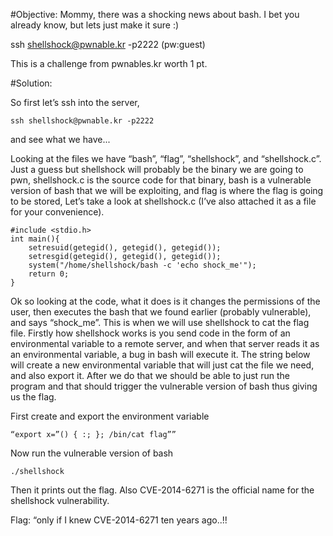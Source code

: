 #Objective:
Mommy, there was a shocking news about bash.
I bet you already know, but lets just make it sure :)


ssh shellshock@pwnable.kr -p2222 (pw:guest)

This is a challenge from pwnables.kr worth 1 pt.

#Solution:

So first let’s ssh into the server, 

```
ssh shellshock@pwnable.kr -p2222
```

and see what we have...

Looking at the files we have “bash”, “flag”, “shellshock”, and “shellshock.c”. Just a guess but shellshock will probably be the binary we are going to pwn, shellshock.c is the source code for that binary, bash is a vulnerable version of bash that we will be exploiting, and flag is where the flag is going to be stored, Let’s take a look at shellshock.c (I’ve also attached it as a file for your convenience).

```
#include <stdio.h>
int main(){
    setresuid(getegid(), getegid(), getegid());
    setresgid(getegid(), getegid(), getegid());
    system("/home/shellshock/bash -c 'echo shock_me'");
    return 0;
}
```

Ok so looking at the code, what it does is it changes the permissions of the user, then executes the bash that we found earlier (probably vulnerable), and says “shock_me”. This is when we will use shellshock to cat the flag file. Firstly how shellshock works is you send code in the form of an environmental variable to a remote server, and when that server reads it as an environmental variable, a bug in bash will execute it. The string below will create a new environmental variable that will just cat the file we need, and also export it. After we do that we should be able to just run the program and that should trigger the vulnerable version of bash thus giving us the flag.

First create and export the environment variable
```
“export x=”() { :; }; /bin/cat flag””
```

Now run the vulnerable version of bash
```
./shellshock
```

Then it prints out the flag. Also CVE-2014-6271 is the official name for the shellshock vulnerability.


Flag: “only if I knew CVE-2014-6271 ten years ago..!!





